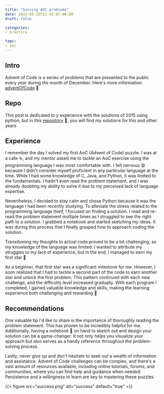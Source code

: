 ```yaml
---
title: "Solving AOC problems"
date: 2023-05-16T21:42:07-06:00
draft: false

categories:
- practice

tags:
- aoc
---
```


## Intro
Advent of Code is a series of problems that are presented to the public every year during the month of December. Here's more information: [adventOfCode](https://adventofcode.com/) 🎄  

## Repo
This post is dedicated to y experience with the solutions of 2015 using python, but in this [repository](https://github.com/rosaainz/adventOfCode_mySolutions) 📕, you will find my solutions for this and other years.

## Experience
I remember the day I solved my first AoC (Advent of Code) puzzle. I was at a cafe ☕, and my mentor asked me to tackle an AoC exercise using the programming language I was most comfortable with. I felt nervous 😫 because I didn't consider myself proficient in any particular language at the time. While I had some knowledge of C, Java, and Python, it was limited to the fundamentals. I hadn't even read the problem statement, and I was already doubting my ability to solve it due to my perceived lack of language expertise.

Nevertheless, I decided to stay calm and chose Python because it was the language I had been recently studying. To alleviate the stress related to the programming language itself, I focused on finding a solution. I read and re-read the problem statement multiple times as I struggled to see the right path to a solution. I grabbed a notebook and started sketching my ideas. It was during this process that I finally grasped how to approach coding the solution.

Transitioning my thoughts to actual code proved to be a bit challenging, as my knowledge of the language was limited. I wanted to attribute my struggles to my lack of experience, but in the end, I managed to earn my first star 🌟

As a beginner, that first star was a significant milestone for me. However, I soon realized that I had to tackle a second part of the code to earn another star and unlock the first problem. This pattern continued with each new challenge, and the difficulty level increased gradually. With each program I completed, I gained valuable knowledge and skills, making the learning experience both challenging and rewarding 🧠

## Recommendations
One valuable tip I'd like to share is the importance of thoroughly reading the problem statement. This has proven to be incredibly helpful for me. Additionally, having a notebook 📕 on hand to sketch out and design your solution can be a game-changer. It not only helps you visualize your approach but also serves as a handy reference throughout the problem-solving process.

Lastly, never give up and don't hesitate to seek out a wealth of information and assistance. Advent of Code challenges can be complex, and there's a vast amount of resources available, including online tutorials, forums, and communities, where you can find help and guidance when needed. Persistence and a willingness to learn are key to mastering these puzzles.

{{< figure src="success.png" alt="success" default="true" >}}


